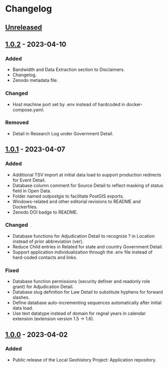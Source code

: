 # Changelog

## [Unreleased]

## [1.0.2] - 2023-04-10

### Added

- Bandwidth and Data Extraction section to Disclaimers.
- Changelog.
- Zenodo metadata file.

### Changed

- Host machine port set by .env instead of hardcoded in docker-compose.yaml.

### Removed

- Detail in Research Log under Government Detail.

## [1.0.1] - 2023-04-07

### Added

- Additional TSV import at initial data load to support production redirects for Event Detail.
- Database column comment for Source Detail to reflect masking of status field in Open Data.
- Folder named outpostgis to facilitate PostGIS exports.
- Windows-related and other editorial revisions to README and Dockerfiles.
- Zenodo DOI badge to README.

### Changed

- Database functions for Adjudication Detail to recognize ? in Location instead of prior abbreviation (ver).
- Reduce Child entries in Related for state and country Government Detail.
- Support application individualization through the .env file instead of hard-coded contacts and links.

### Fixed

- Database function permissions (security definer and readonly role grant) for Adjudication Detail.
- Database slug definition for Law Detail to substitute hyphens for forward slashes.
- Define database auto-incrementing sequences automatically after initial data load.
- Use text datatype instead of domain for regnal years in calendar extension (extension version 1.5 -> 1.6).

## [1.0.0] - 2023-04-02

### Added

- Public release of the Local Geohistory Project: Application repository.

[Unreleased]: https://github.com/markconnellypro/local-geohistory-project/compare/v1.0.2...HEAD
[1.0.2]: https://github.com/markconnellypro/local-geohistory-project/compare/v1.0.1...v1.0.2
[1.0.1]: https://github.com/markconnellypro/local-geohistory-project/compare/v1.0.0...v1.0.1
[1.0.0]: https://github.com/markconnellypro/local-geohistory-project/releases/tag/v1.0.0
